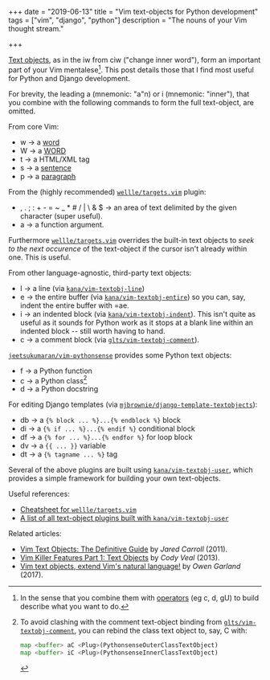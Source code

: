 +++
date = "2019-06-13"
title = "Vim text-objects for Python development"
tags = ["vim", "django", "python"]
description = "The nouns of your Vim thought stream."

+++

[Text objects](http://vimdoc.sourceforge.net/htmldoc/motion.html#text-objects), as in the <span class="keys">iw</span> from <span class="keys">ciw</span>
("change inner word"), form an important part of your Vim mentalese[^verbs]. This post details those that I find most useful for Python and Django
development.

[^verbs]: In the sense that you combine them with [operators](http://vimdoc.sourceforge.net/htmldoc/motion.html#operator)
    (eg <span class="keys">c</span>, <span class="keys">d</span>, <span class="keys">gU</span>) to build describe what you want to do.

For brevity, the leading <span class="keys">a</span> (mnemonic: "a"n) or <span class="keys">i</span> (mnemonic: "inner"), that you combine with the following commands to form the full text-object, are omitted.

From core Vim:

- <span class="keys">w</span> → a [word](http://vimdoc.sourceforge.net/htmldoc/motion.html#word)
- <span class="keys">W</span> → a [WORD](http://vimdoc.sourceforge.net/htmldoc/motion.html#WORD)
- <span class="keys">t</span> → a HTML/XML tag
- <span class="keys">s</span> → a [sentence](http://vimdoc.sourceforge.net/htmldoc/motion.html#sentence)
- <span class="keys">p</span> → a [paragraph](http://vimdoc.sourceforge.net/htmldoc/motion.html#paragraph)

From the (highly recommended)  [`wellle/targets.vim`](https://github.com/wellle/targets.vim) plugin:

- <span class="keys">,</span> <span class="keys">.</span> <span class="keys">;</span> <span class="keys">:</span> <span class="keys">+</span> <span class="keys">-</span> <span class="keys">=</span> <span class="keys">~</span> <span class="keys">_</span> <span class="keys">*</span> <span class="keys">#</span> <span class="keys">/</span> <span class="keys">|</span>
  <span class="keys">\\</span> <span class="keys">&</span> <span class="keys">$</span> → an area of text delimited by
  the given character (super useful).
- <span class="keys">a</span> → a function argument.

Furthermore [`wellle/targets.vim`](https://github.com/wellle/targets.vim) overrides the built-in text objects to _seek to the next
occurence_ of the text-object if the cursor isn't already within one. This is
useful.

From other language-agnostic, third-party text objects:

- <span class="keys">l</span> → a line (via [`kana/vim-textobj-line`](https://github.com/kana/vim-textobj-line))
- <span class="keys">e</span> → the entire buffer (via [`kana/vim-textobj-entire`](https://github.com/kana/vim-textobj-entire)) so you can, say,
  indent the entire buffer with <span class="keys">=ae</span>.
- <span class="keys">i</span> → an indented block (via [`kana/vim-textobj-indent`](https://github.com/kana/vim-textobj-indent)). This
  isn't quite as useful as it sounds for Python work as it stops at a blank line
  within an indented block -- still worth having to hand.
- <span class="keys">c</span> → a comment block (via [`glts/vim-textobj-comment`](https://github.com/glts/vim-textobj-comment)).

[`jeetsukumaran/vim-pythonsense`](https://github.com/jeetsukumaran/vim-pythonsense) provides some Python text objects:

- <span class="keys">f</span> → a Python function
- <span class="keys">c</span> → a Python class[^clash]
- <span class="keys">d</span> → a Python docstring

For editing Django templates (via [`mjbrownie/django-template-textobjects`](https://github.com/mjbrownie/django-template-textobjects)):

- <span class="keys">db</span> → a `{% block ... %}...{% endblock %}` block
- <span class="keys">di</span> → a `{% if ... %}...{% endif %}` conditional block
- <span class="keys">df</span> → a `{% for ... %}...{% endfor %}` for loop block
- <span class="keys">dv</span> → a `{{ ... }}` variable
- <span class="keys">dt</span> → a `{% tagname ... %}` tag

Several of the above plugins are built using [`kana/vim-textobj-user`](https://github.com/kana/vim-textobj-user),
which provides a simple framework for building your own text-objects.

Useful references:

- [Cheatsheet for `wellle/targets.vim`](https://github.com/wellle/targets.vim/blob/master/cheatsheet.md)
- [A list of all text-object plugins built with `kana/vim-textobj-user`](https://github.com/kana/vim-textobj-user/wiki)

Related articles:

- [Vim Text Objects: The Definitive Guide](https://blog.carbonfive.com/2011/10/17/vim-text-objects-the-definitive-guide/)
  by _Jared Carroll_ (2011).
- [Vim Killer Features Part 1: Text Objects](http://codyveal.com/posts/vim-killer-features-part-1-text-objects/)
  by _Cody Veal_ (2013).
- [Vim text objects, extend Vim's natural language!](http://owen.cymru/vim-text-objects-extend-vims-natural-language-2/)
  by _Owen Garland_ (2017).

[^clash]: To avoid clashing with the comment text-object binding from [`glts/vim-textobj-comment`](https://github.com/glts/vim-textobj-comment), you
    can rebind the class text object to, say, <span class="keys">C</span> with:
    ```python
    map <buffer> aC <Plug>(PythonsenseOuterClassTextObject)
    map <buffer> iC <Plug>(PythonsenseInnerClassTextObject)
    ```

<!-- Write own one for Python import or arg assign (, and _ delimited)

-->
